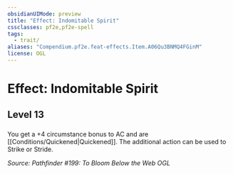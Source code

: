 ```yaml
---
obsidianUIMode: preview
title: "Effect: Indomitable Spirit"
cssclasses: pf2e,pf2e-spell
tags:
  - trait/
aliases: "Compendium.pf2e.feat-effects.Item.A06Qu3BNMQ4FGinM"
license: OGL
---
```

# Effect: Indomitable Spirit
## Level 13
### 






You get a +4 circumstance bonus to AC and are [[Conditions/Quickened|Quickened]]. The additional action can be used to Strike or Stride.

*Source: Pathfinder #199: To Bloom Below the Web*
*OGL*